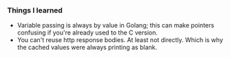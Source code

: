 ### Things I learned ###

* Variable passing is always by value in Golang; this can make pointers confusing if you're already used to the C version.
* You can't reuse http response bodies. At least not directly. Which is why the cached values were always printing as blank.